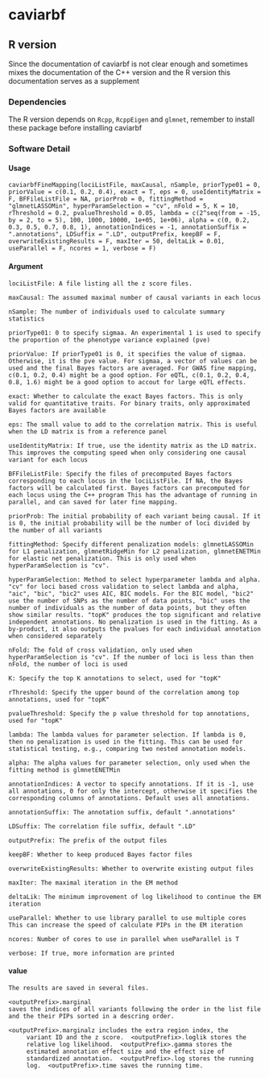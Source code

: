 # caviarbf
## R version
Since the documentation of caviarbf is not clear enough and sometimes mixes the documentation of the C++ version and the R version this documentation serves as a supplement
### Dependencies
The R version depends on `Rcpp`, `RcppEigen` and `glmnet`, remember to install these package before installing caviarbf 

### Software Detail 
#### Usage

    caviarbfFineMapping(lociListFile, maxCausal, nSample, priorType01 = 0, priorValue = c(0.1, 0.2, 0.4), exact = T, eps = 0, useIdentityMatrix = F, BFFileListFile = NA, priorProb = 0, fittingMethod = "glmnetLASSOMin", hyperParamSelection = "cv", nFold = 5, K = 10, rThreshold = 0.2, pvalueThreshold = 0.05, lambda = c(2^seq(from = -15, by = 2, to = 5), 100, 1000, 10000, 1e+05, 1e+06), alpha = c(0, 0.2, 0.3, 0.5, 0.7, 0.8, 1), annotationIndices = -1, annotationSuffix = ".annotations", LDSuffix = ".LD", outputPrefix, keepBF = F, overwriteExistingResults = F, maxIter = 50, deltaLik = 0.01, useParallel = F, ncores = 1, verbose = F)

#### Argument

`lociListFile: A file listing all the z score files.`

`maxCausal: The assumed maximal number of causal variants in each locus`

`nSample: The number of individuals used to calculate summary statistics`

`priorType01: 0 to specify sigmaa. An experimental 1 is used to specify the proportion of the phenotype variance explained (pve)`

`priorValue: If priorType01 is 0, it specifies the value of sigmaa. Otherwise, it is the pve value. For sigmaa, a vector of values can be used and the final Bayes factors are averaged. For GWAS fine mapping, c(0.1, 0.2, 0.4) might be a good option. For eQTL, c(0.1, 0.2, 0.4, 0.8, 1.6) might be a good option to accout for large eQTL effects.`

`exact: Whether to calculate the exact Bayes factors. This is only valid for quantitative traits. For binary traits, only approximated Bayes factors are available`

`eps: The small value to add to the correlation matrix. This is useful when the LD matrix is from a reference panel`

`useIdentityMatrix: If true, use the identity matrix as the LD matrix. This improves the computing speed when only considering one causal variant for each locus`

`BFFileListFile: Specify the files of precomputed Bayes factors corresponding to each locus in the lociListFile. If NA, the Bayes factors will be calculated first. Bayes factors can precomputed for each locus using the C++ program This has the advantage of running in parallel, and can saved for later fine mapping.`

`priorProb: The initial probability of each variant being causal. If it is 0, the initial probability will be the number of loci divided by the number of all variants`

`fittingMethod: Specify different penalization models: glmnetLASSOMin for L1 penalization, glmnetRidgeMin for L2 penalization, glmnetENETMin for elastic net penalization. This is only used when hyperParamSelection is "cv".`

`hyperParamSelection: Method to select hyperparameter lambda and alpha. "cv" for loci based cross validation to select lambda and alpha, "aic", "bic", "bic2" uses AIC, BIC models. For the BIC model, "bic2" use the number of SNPs as the number of data points, "bic" uses the number of individuals as the number of data points, but they often show similar results. "topK" produces the top significant and relative independent annotations. No penalization is used in the fitting. As a by-product, it also outputs the pvalues for each individual annotation when considered separately`

`nFold: The fold of cross validation, only used when hyperParamSelection is "cv". If the number of loci is less than then nFold, the number of loci is used`

`K: Specify the top K annotations to select, used for "topK"`

`rThreshold: Specify the upper bound of the correlation among top annotations, used for "topK"`

`pvalueThreshold: Specify the p value threshold for top annotations, used for "topK"`

`lambda: The lambda values for parameter selection. If lambda is 0, then no penalization is used in the fitting. This can be used for statistical testing, e.g., comparing two nested annotation models.`

`alpha: The alpha values for parameter selection, only used when the fitting method is glmnetENETMin`

`annotationIndices: A vector to specify annotations. If it is -1, use all annotations, 0 for only the intercept, otherwise it specifies the corresponding columns of annotations. Default uses all annotations.`

`annotationSuffix: The annotation suffix, default ".annotations"`

`LDSuffix: The correlation file suffix, default ".LD"`

`outputPrefix: The prefix of the output files`

`keepBF: Whether to keep produced Bayes factor files`

`overwriteExistingResults: Whether to overwrite existing output files`

`maxIter: The maximal iteration in the EM method`

`deltaLik: The minimum improvement of log likelihood to continue the EM iteration`

`useParallel: Whether to use library parallel to use multiple cores This can increase the speed of calculate PIPs in the EM iteration`

`ncores: Number of cores to use in parallel when useParallel is T`

`verbose: If true, more information are printed`
 
#### value
 
    The results are saved in several files.  
    
    <outputPrefix>.marginal
    saves the indices of all variants following the order in the list file and the their PIPs sorted in a descring order.
    
    <outputPrefix>.marginalz includes the extra region index, the
         variant ID and the z score.  <outputPrefix>.loglik stores the
         relative log likelihood.  <outputPrefix>.gamma stores the
         estimated annotation effect size and the effect size of
         standardized annotation.  <outputPrefix>.log stores the running
         log.  <outputPrefix>.time saves the running time.

